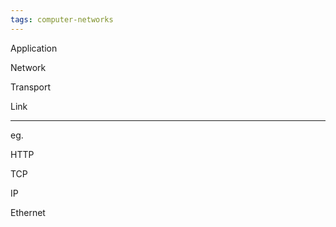 ```yaml
---
tags: computer-networks
---
```


Application 

Network 

Transport

Link 

---

eg. 

HTTP 

TCP 

IP 

Ethernet 



